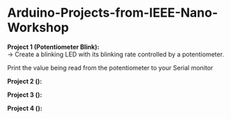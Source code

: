# Arduino-Projects-from-IEEE-Nano-Workshop

**Project 1 (Potentiometer Blink):**  
 -> Create a blinking LED with its blinking rate controlled by a potentiometer. 
 
 Print the value being read from the potentiometer to your Serial monitor
 
 **Project 2 ():**  
 
 **Project 3 ():**  
 
 **Project 4 ():**  
 
 
